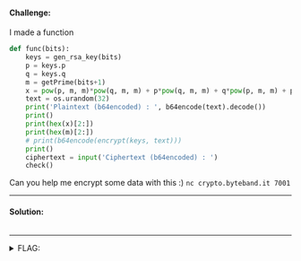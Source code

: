 #### Challenge:

I made a function

```python
def func(bits):
	keys = gen_rsa_key(bits)
	p = keys.p
	q = keys.q
	m = getPrime(bits+1)
	x = pow(p, m, m)*pow(q, m, m) + p*pow(q, m, m) + q*pow(p, m, m) + p*q + pow(p, m-1, m)*pow(q, m-1, m)
	text = os.urandom(32)
	print('Plaintext (b64encoded) : ', b64encode(text).decode())
	print()
	print(hex(x)[2:])
	print(hex(m)[2:])
	# print(b64encode(encrypt(keys, text)))
	print()
	ciphertext = input('Ciphertext (b64encoded) : ')
	check()
```
Can you help me encrypt some data with this :) `nc crypto.byteband.it 7001`

---

#### Solution:

```bash
```

---

<details><summary>FLAG:</summary>

```

```

</details>
<br/>
